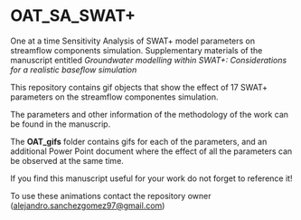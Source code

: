 # OAT_SA_SWAT+

One at a time Sensitivity Analysis of SWAT+ model parameters on streamflow components simulation. Supplementary materials of the manuscript entitled *Groundwater modelling within SWAT+: Considerations for a realistic baseflow simulation*

This repository contains gif objects that show the effect of 17 SWAT+ parameters on the streamflow componentes simulation.

The parameters and other information of the methodology of the work can be found in the manuscrip.

The **OAT_gifs** folder contains gifs for each of the parameters, and an additional Power Point document where the effect of all the parameters can be observed at the same time.

If you find this manuscript useful for your work do not forget to reference it!

To use these animations contact the repository owner (alejandro.sanchezgomez97@gmail.com)
